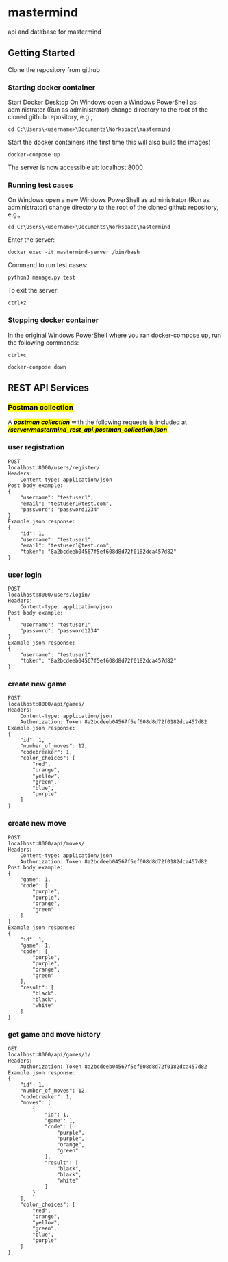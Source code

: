 # mastermind
api and database for mastermind





## Getting Started
Clone the repository from github



### Starting docker container
Start Docker Desktop
On Windows open a Windows PowerShell as administrator (Run as administrator)
change directory to the root of the cloned github repository, e.g.,
```
cd C:\Users\<username>\Documents\Workspace\mastermind
```
Start the docker containers (the first time this will also build the images)
```
docker-compose up
```
The server is now accessible at: localhost:8000



### Running test cases
On Windows open a new Windows PowerShell as administrator (Run as administrator)
change directory to the root of the cloned github repository, e.g.,
```
cd C:\Users\<username>\Documents\Workspace\mastermind
```
Enter the server:
```
docker exec -it mastermind-server /bin/bash
```
Command to run test cases:
```
python3 manage.py test
```
To exit the server:
```
ctrl+z
```



### Stopping docker container
In the original Windows PowerShell where you ran docker-compose up, run the following commands:
```
ctrl+c
```
```
docker-compose down
```





## REST API Services



### <mark>Postman collection</mark>
A <mark>**_postman collection_**</mark> with the following requests is included at <mark>**_/server/mastermind_rest_api.postman_collection.json_**</mark>.



### user registration
```
POST
localhost:8000/users/register/
Headers:
	Content-type: application/json
Post body example:
{
	"username": "testuser1",
	"email": "testuser1@test.com",
	"password": "password1234"
}
Example json response:
{
    "id": 1,
    "username": "testuser1",
    "email": "testuser1@test.com",
    "token": "8a2bcdeeb04567f5ef608d8d72f0182dca457d82"
}
```



### user login
```
POST
localhost:8000/users/login/
Headers:
	Content-type: application/json
Post body example:
{
	"username": "testuser1",
	"password": "password1234"
}
Example json response:
{
    "username": "testuser1",
    "token": "8a2bcdeeb04567f5ef608d8d72f0182dca457d82"
}
```



### create new game
```
POST
localhost:8000/api/games/
Headers:
	Content-type: application/json
	Authorization: Token 8a2bcdeeb04567f5ef608d8d72f0182dca457d82
Example json response:
{
    "id": 1,
    "number_of_moves": 12,
    "codebreaker": 1,
    "color_choices": [
        "red",
        "orange",
        "yellow",
        "green",
        "blue",
        "purple"
    ]
}
```



### create new move
```
POST
localhost:8000/api/moves/
Headers:
	Content-type: application/json
	Authorization: Token 8a2bcdeeb04567f5ef608d8d72f0182dca457d82
Post body example:
{
    "game": 1,
    "code": [
        "purple",
        "purple",
        "orange",
        "green"
    ]
}
Example json response:
{
    "id": 1,
    "game": 1,
    "code": [
        "purple",
        "purple",
        "orange",
        "green"
    ],
    "result": [
        "black",
        "black",
        "white"
    ]
}
```



### get game and move history
```
GET
localhost:8000/api/games/1/
Headers:
	Authorization: Token 8a2bcdeeb04567f5ef608d8d72f0182dca457d82
Example json response:
{
    "id": 1,
    "number_of_moves": 12,
    "codebreaker": 1,
    "moves": [
        {
            "id": 1,
            "game": 1,
            "code": [
                "purple",
                "purple",
                "orange",
                "green"
            ],
            "result": [
                "black",
                "black",
                "white"
            ]
        }
    ],
    "color_choices": [
        "red",
        "orange",
        "yellow",
        "green",
        "blue",
        "purple"
    ]
}
```
